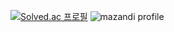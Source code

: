 [![Solved.ac 프로필](http://mazassumnida.wtf/api/v2/generate_badge?boj=chrm0208)](https://solved.ac/chrm0208)
![mazandi profile](http://mazandi.herokuapp.com/api?handle=chrm0208&theme=cold)